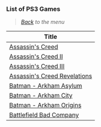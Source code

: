 ### List of PS3 Games


> *[Back](../games.md) to the menu*

| Title |
| --- |
| [Assassin's Creed](https://fr.m.wikipedia.org/wiki/Assassin%27s_Creed_(jeu_vid%C3%A9o)) |
| [Assassin's Creed II](https://fr.m.wikipedia.org/wiki/Assassin%27s_Creed_II) |
| [Assassin's Creed III](https://fr.m.wikipedia.org/wiki/Assassin%27s_Creed_III) |
| [Assassin's Creed Revelations](https://fr.m.wikipedia.org/wiki/Assassin%27s_Creed_Revelations) |
| [Batman - Arkham Asylum](https://fr.m.wikipedia.org/wiki/Batman:_Arkham_Asylum) |
| [Batman - Arkham City](https://fr.m.wikipedia.org/wiki/Batman:_Arkham_City) |
| [Batman - Arkham Origins](https://fr.m.wikipedia.org/wiki/Batman:_Arkham_Origins) |
| [Battlefield Bad Company](https://fr.m.wikipedia.org/wiki/Battlefield:_Bad_Company) |
